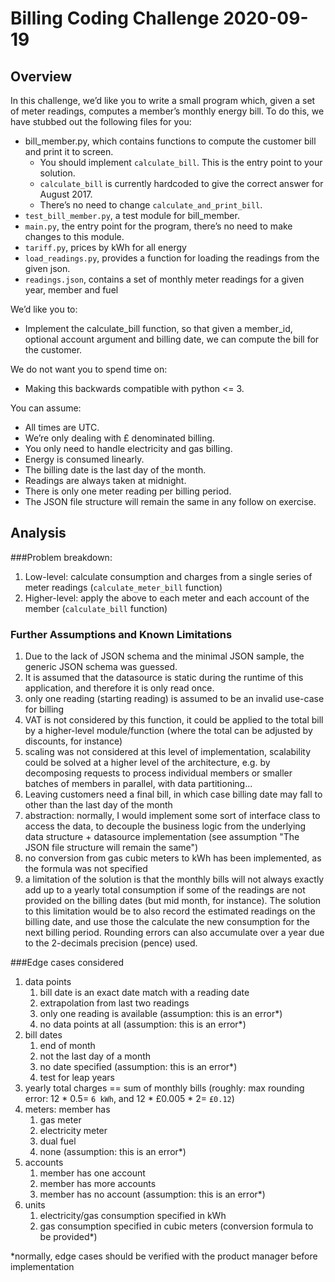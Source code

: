 # Billing Coding Challenge 2020-09-19

<h2 id="overview">Overview</h2>
<p>In this challenge, we’d like you to write a small program which, given a set of meter readings, computes a member’s monthly energy bill. To do this, we have stubbed out the following files for you:</p>
<ul>
<li>bill_member.py, which contains functions to compute the customer bill and print it to screen.<ul>
<li>You should implement <code>calculate_bill</code>. This is the entry point to your solution.</li>
<li><code>calculate_bill</code> is currently hardcoded to give the correct answer for August 2017.</li>
<li>There’s no need to change <code>calculate_and_print_bill</code>.</li>
</ul>
</li>
<li><code>test_bill_member.py</code>, a test module for bill_member.</li>
<li><code>main.py</code>, the entry point for the program, there’s no need to make changes to this module.</li>
<li><code>tariff.py</code>, prices by kWh for all energy</li>
<li><code>load_readings.py</code>, provides a function for loading the readings from the given json.</li>
<li><code>readings.json</code>, contains a set of monthly meter readings for a given year, member and fuel</li>
</ul>
<p>We’d like you to:</p>
<ul>
<li>Implement the calculate_bill function, so that given a member_id, optional account argument and billing date, we can compute the bill for the customer.</li>
</ul>
<p>We do not want you to spend time on:</p>
<ul>
<li>Making this backwards compatible with python &lt;= 3.</li>
</ul>
<p>You can assume:</p>
<ul>
<li>All times are UTC.</li>
<li>We’re only dealing with £ denominated billing.</li>
<li>You only need to handle electricity and gas billing.</li>
<li>Energy is consumed linearly.</li>
<li>The billing date is the last day of the month.</li>
<li>Readings are always taken at midnight.</li>
<li>There is only one meter reading per billing period.</li>
<li>The JSON file structure will remain the same in any follow on exercise.</li>
</ul>

## Analysis
###Problem breakdown:
1. Low-level: calculate consumption and charges from a single series of meter readings (`calculate_meter_bill` function)
1. Higher-level: apply the above to each meter and each account of the member (`calculate_bill` function)

### Further Assumptions and Known Limitations
1. Due to the lack of JSON schema and the minimal JSON sample, the generic JSON schema was guessed.
1. It is assumed that the datasource is static during the runtime of this application, and therefore it is only read once.
1. only one reading (starting reading) is assumed to be an invalid use-case for billing
1. VAT is not considered by this function, it could be applied to the total bill by a higher-level module/function (where the total can be adjusted by discounts, for instance)
1. scaling was not considered at this level of implementation, scalability could be solved at a higher level of the architecture, e.g. by decomposing requests to process individual members or smaller batches of members in parallel, with data partitioning...
1. Leaving customers need a final bill, in which case billing date may fall to other than the last day of the month
1. abstraction: normally, I would implement some sort of interface class to access the data, to decouple the business logic from the underlying data structure + datasource implementation (see assumption "The JSON file structure will remain the same")
1. no conversion from gas cubic meters to kWh has been implemented, as the formula was not specified
1. a limitation of the solution is that the monthly bills will not always exactly add up to a yearly total consumption if some of the readings are not provided on the billing dates (but mid month, for instance). The solution to this limitation would be to also record the estimated readings on the billing date, and use those the calculate the new consumption for the next billing period.  Rounding errors can also accumulate over a year due to the 2-decimals precision (pence) used.

###Edge cases considered
1. data points
    1. bill date is an exact date match with a reading date
    1. extrapolation from last two readings
    1. only one reading is available (assumption: this is an error*) 
    1. no data points at all (assumption: this is an error*)
1. bill dates
    1. end of month
    1. not the last day of a month
    1. no date specified  (assumption: this is an error*)
    1. test for leap years
1. yearly total charges == sum of monthly bills (roughly: max rounding error: 12 * 0.5= `6 kWh`, and 12 * £0.005 * 2= `£0.12`)
1. meters: member has 
    1. gas meter
    1. electricity meter
    1. dual fuel
    1. none (assumption: this is an error*)
1. accounts
    1. member has one account
    1. member has more accounts
    1. member has no account (assumption: this is an error*)
1. units
    1. electricity/gas consumption specified in kWh
    1. gas consumption specified in cubic meters (conversion formula to be provided*)

*normally, edge cases should be verified with the product manager before implementation
   
